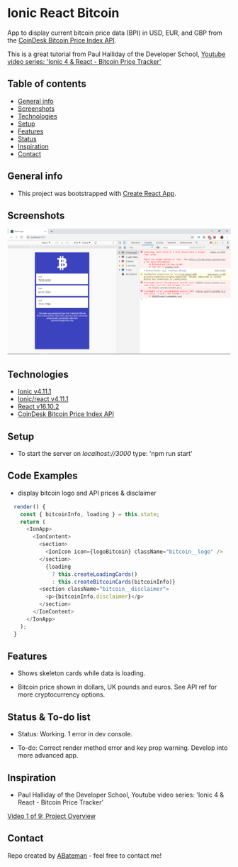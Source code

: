 # Ionic React Bitcoin

App to display current bitcoin price data (BPI) in USD, EUR, and GBP from the [CoinDesk Bitcoin Price Index API](https://www.coindesk.com/api).

This is a great tutorial from Paul Halliday of the Developer School, [Youtube video series: 'Ionic 4 & React - Bitcoin Price Tracker'](https://www.youtube.com/watch?v=sPvL3OlnmI8&list=PLtKjv92L0ihBWO6NtZhXEsR9NXf7Uf_ki&index=1)

## Table of contents

* [General info](#general-info)
* [Screenshots](#screenshots)
* [Technologies](#technologies)
* [Setup](#setup)
* [Features](#features)
* [Status](#status)
* [Inspiration](#inspiration)
* [Contact](#contact)

## General info

* This project was bootstrapped with [Create React App](https://github.com/facebook/create-react-app).

## Screenshots

![screenshot](./img/bitcoin-display.png)

## Technologies

* [Ionic v4.11.1](https://ionicframework.com/)
* [Ionic/react v4.11.1](https://ionicframework.com/)
* [React v16.10.2](https://reactjs.org/)
* [CoinDesk Bitcoin Price Index API](https://www.coindesk.com/api)

## Setup

* To start the server on _localhost://3000_ type: 'npm run start'

## Code Examples

* display bitcoin logo and API prices & disclaimer

```javascript
  render() {
    const { bitcoinInfo, loading } = this.state;
    return (
      <IonApp>
        <IonContent>
          <section>
            <IonIcon icon={logoBitcoin} className="bitcoin__logo" />
          </section>
            {loading
              ? this.createLoadingCards()
              : this.createBitcoinCards(bitcoinInfo)}
          <section className="bitcoin__disclaimer">
            <p>{bitcoinInfo.disclaimer}</p>
          </section>
        </IonContent>
      </IonApp>
    );
  }
```

## Features

* Shows skeleton cards while data is loading.

* Bitcoin price shown in dollars, UK pounds and euros. See API ref for more cryptocurrency options.

## Status & To-do list

* Status: Working. 1 error in dev console.

* To-do: Correct render method error and key prop warning. Develop into more advanced app.

## Inspiration

* Paul Halliday of the Developer School, Youtube video series: 'Ionic 4 & React - Bitcoin Price Tracker'

[Video 1 of 9: Project Overview](https://www.youtube.com/watch?v=sPvL3OlnmI8&list=PLtKjv92L0ihBWO6NtZhXEsR9NXf7Uf_ki&index=1)

## Contact

Repo created by [ABateman](https://www.andrewbateman.org) - feel free to contact me!
